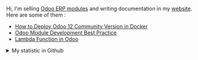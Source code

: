 Hi, I'm selling [Odoo ERP modules](https://apps.odoo.com/apps/browse?repo_maintainer_id=276647) and writing documentation in my [website](https://altela.net). Here are some of them :
<!-- BLOG-POST-LIST:START -->
- [How to Deploy Odoo 12 Community Version in Docker](https://www.altela.net/2023/08/how-to-deploy-odoo-12-community-version.html)
- [Odoo Module Development Best Practice](https://www.altela.net/2023/08/odoo-module-development-best-practice.html)
- [Lambda Function in Odoo](https://www.altela.net/2023/08/lambda-function-in-odoo.html)
<!-- BLOG-POST-LIST:END -->


<details>
    <summary>My statistic in Github</summary>
<div>

<br />

[![wakatime](https://wakatime.com/badge/user/38f68e85-6cc9-4ac7-986a-ffee8908ce8b.svg)](https://wakatime.com/@38f68e85-6cc9-4ac7-986a-ffee8908ce8b)

<img height="154" src="https://github-readme-stats.vercel.app/api?username=altela&count_private=true&theme=github_dark&hide_border=true&show_icons=true&include_all_commits=true&hide_rank=false&custom_title=Activity%20On%20GitHub" />
  
<img height="154" src="https://github-readme-stats.vercel.app/api/top-langs/?username=altela&layout=compact&theme=github_dark&&langs_count=10&hide_border=true&custom_title=Repository's%20Composition%20Languages" />
</div>
    
<!--START_SECTION:waka-->

```txt
Python           10 hrs          █████████████░░░░░░░░░░░░   52.33 %
XML              7 hrs 33 mins   ██████████░░░░░░░░░░░░░░░   39.45 %
Other            23 mins         ▓░░░░░░░░░░░░░░░░░░░░░░░░   02.03 %
Text             20 mins         ▒░░░░░░░░░░░░░░░░░░░░░░░░   01.79 %
Markdown         17 mins         ▒░░░░░░░░░░░░░░░░░░░░░░░░   01.55 %
```

<!--END_SECTION:waka-->

</details>

<!-- Waka documentation : https://medium.com/@JakenH/show-off-your-coding-stats-on-your-github-profile-using-wakatime-ce3ceb1063b5 -->
